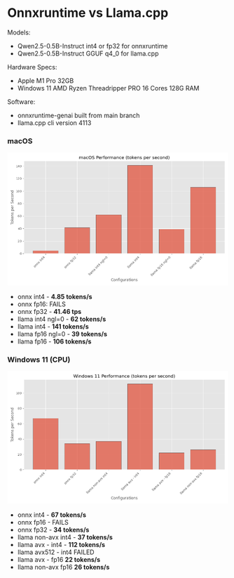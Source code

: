 # Onnxruntime vs Llama.cpp

Models: 

- Qwen2.5-0.5B-Instruct int4 or fp32 for onnxruntime
- Qwen2.5-0.5B-Instruct GGUF q4_0 for llama.cpp

Hardware Specs:

- Apple M1 Pro 32GB
- Windows 11 AMD Ryzen Threadripper PRO 16 Cores 128G RAM


Software:

- onnxruntime-genai built from main branch 
- llama.cpp cli version 4113 


### macOS

![macOS perf](macos.png)


- onnx int4 - **4.85 tokens/s**
- onnx fp16: FAILS
- onnx fp32 - **41.46 tps** 
- llama int4 ngl=0 - **62 tokens/s**
- llama int4 - **141 tokens/s**
- llama fp16 ngl=0 - **39 tokens/s**
- llama fp16 - **106 tokens/s**


### Windows 11 (CPU)

![Windows 11 perf](win11.png)

- onnx int4 - **67 tokens/s**
- onnx fp16 - FAILS
- onnx fp32 - **34 tokens/s**
- llama non-avx int4 - **37 tokens/s**
- llama avx - int4 - **112 tokens/s**
- llama avx512 - int4 FAILED
- llama avx - fp16 **22 tokens/s**
- llama non-avx fp16 **26 tokens/s**

